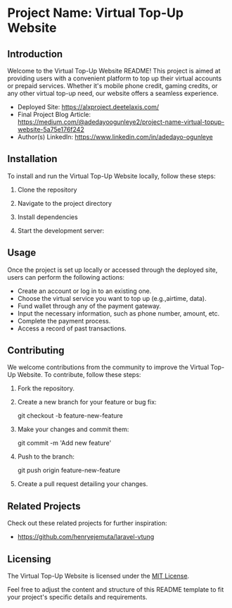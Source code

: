 # Project Name: Virtual Top-Up Website

## Introduction
Welcome to the Virtual Top-Up Website README! This project is aimed at providing users with a convenient platform to top up their virtual accounts or prepaid services. Whether it's mobile phone credit, gaming credits, or any other virtual top-up need, our website offers a seamless experience.

- Deployed Site: https://alxproject.deetelaxis.com/
- Final Project Blog Article: https://medium.com/@adedayoogunleye2/project-name-virtual-topup-website-5a75e176f242  
- Author(s) LinkedIn: https://www.linkedin.com/in/adedayo-ogunleye

## Installation
To install and run the Virtual Top-Up Website locally, follow these steps:
1. Clone the repository
   
   
2. Navigate to the project directory
   
   
3. Install dependencies
   
   
4. Start the development server:
   
  

## Usage
Once the project is set up locally or accessed through the deployed site, users can perform the following actions:
- Create an account or log in to an existing one.
- Choose the virtual service you want to top up (e.g.,airtime, data).
- Fund wallet through any of the payment gateway.
- Input the necessary information, such as phone number, amount, etc.
- Complete the payment process.
- Access a record of past transactions.

## Contributing
We welcome contributions from the community to improve the Virtual Top-Up Website. To contribute, follow these steps:
1. Fork the repository.
2. Create a new branch for your feature or bug fix:
   
   git checkout -b feature-new-feature
   
3. Make your changes and commit them:
   
   git commit -m 'Add new feature'
   
4. Push to the branch:
   
   git push origin feature-new-feature
   
5. Create a pull request detailing your changes.

## Related Projects
Check out these related projects for further inspiration:
- https://github.com/henryejemuta/laravel-vtung 


## Licensing
The Virtual Top-Up Website is licensed under the [MIT License](LICENSE).


Feel free to adjust the content and structure of this README template to fit your project's specific details and requirements.
